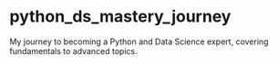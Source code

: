 # python_ds_mastery_journey
My journey to becoming a Python and Data Science expert, covering fundamentals to advanced topics.
